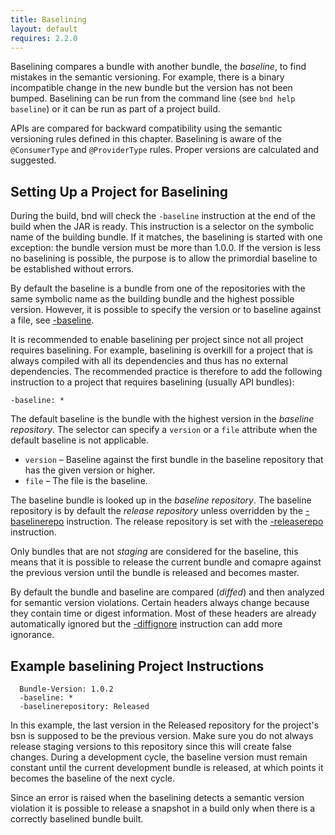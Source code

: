 ```yaml
---
title: Baselining
layout: default
requires: 2.2.0
---
```


Baselining compares a bundle with another bundle, the _baseline_, to find mistakes in the semantic versioning. For example, there is a binary incompatible change in the new bundle but the version has not been bumped. Baselining can be run from the command line (see `bnd help baseline`) or it can be run as part of a project build. 

APIs are compared for backward compatibility using the semantic versioning rules defined in this chapter. Baselining is aware of the `@ConsumerType` and `@ProviderType` rules. Proper versions are calculated and suggested.

## Setting Up a Project for Baselining

During the build, bnd will check the `-baseline` instruction at the end of the build when the JAR is ready. This instruction is a selector on the symbolic name of the building bundle. If it matches, the baselining is started with one exception: the bundle version must be more than 1.0.0. If the version is less no baselining is possible, the purpose is to allow the primordial baseline to be established without errors.

By default the baseline is a bundle from one of the repositories with the same symbolic name as the building bundle and the highest possible version. However, it is possible to specify the version or to baseline against a file, see [-baseline](../instructions/baseline.html).

It is recommended to enable baselining per project since not all project requires baselining. For example, baselining is overkill for a project that is always compiled with all its dependencies and thus has no external dependencies. The recommended practice is therefore to add the following instruction to a project that requires baselining (usually API bundles):

	-baseline: *

The default baseline is the bundle with the highest version in the _baseline repository_. The selector can specify a `version` or a `file` attribute when the default baseline is not applicable. 

* `version` – Baseline against the first bundle in the baseline repository that has the given version or higher.
* `file` – The file is the baseline.

The baseline bundle is looked up in the _baseline repository_. The baseline repository is by default the _release repository_ unless overridden by the [-baselinerepo](../instructions/baselinerepo.html) instruction. The release repository is set with the [-releaserepo](../instructions/releaserepo.html) instruction.

Only bundles that are not _staging_ are considered for the baseline, this means that it is possible to release the current bundle and comapre against the previous version until the bundle is released and becomes master. 

By default the bundle and baseline are compared (_diffed_) and then analyzed for semantic version violations. Certain headers always change because they contain time or digest information. Most of these headers are already automatically ignored but the [-diffignore](../instructions/diffignore.html) instruction can add more ignorance.

## Example baselining Project Instructions

      Bundle-Version: 1.0.2
      -baseline: *
      -baselinerepository: Released

In this example, the last version in the Released repository for the project's bsn is supposed to be the previous version. Make sure you do not always release staging versions to this repository since this will create false changes. During a development cycle, the baseline version must remain constant until the current development bundle is released, at which points it becomes the baseline of the next cycle.

Since an error is raised when the baselining detects a semantic version violation it is possible to release a snapshot in a build only when there is a correctly baselined bundle built.



